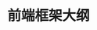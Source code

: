 # 前端框架大纲

<script setup>
import FigmaContainer from '/components/FigmaContainer.vue'
</script>

<FigmaContainer url="https://www.figma.com/file/E2utI9rEseFTc7tJ3Bbl9o/blog?type=whiteboard&node-id=1205-14&t=3sc4sB6u3gxxaqFU-4"/>